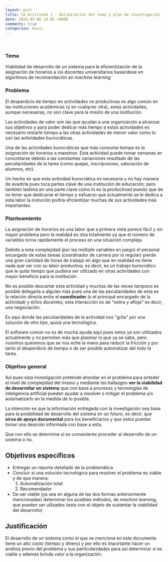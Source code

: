 ```yaml
---
layout: post
title: S4 Actividad 2 - Delimitación del tema y plan de investigación
date: 2019-05-06 14:02 +0000
comments: true
categories: basic
---
```


<br>

### Tema

Viabilidad de desarrollo de un sistema para la eficientización de la asignación de horarios a los docentes universitarios basándose en algoritmos de recomendación en _machine learning_

### Problema

El desperdicio de tiempo en actividades no productivas es algo común en las instituciones académicas (y en cualquier otra), estas actividades, aunque necesarias, no son clave para la misión de una institución.

Las actividades de valor son las que ayudan a una organización a alcanzar sus objetivos y para poder dedicar más tiempo a estas actividades es necesario restarle tiempo a las otras actividades de menor valor como lo son las actividades burocráticas.

Una de las actividades burocráticas que más consume tiempo es la _asignación de horarios_ a maestros. Esta actividad puede tomar semanas en concretarse debido a las constantes variaciones resultado de las peculiaridades de la tarea (como quejas, inscripciones, saturación de alumnos, etc).

Un hecho es que esta actividad burocrática es necesaria y no hay manera de evadirla pues toca partes clave de una institución de educación; pero también lastima en una parte clave como lo es la productivad puesto que de no tener que dedicarse el tiempo y esfuerzo que actualmente se le dedica a esta labor la instución podría eficientizar muchas de sus actividades más importantes.

### Planteamiento

La asignación de horarios es una labor que a primera vista parece fácil y sin mayor problema pero la realidad es otra totalmente ya que el número de variables torna rapidamente el proceso en una situación compleja.

Debido a esta complejidad (por las múltiple variables en juego) el personal encargado de estas tareas (coordinador de carrera por lo regular) pierde una gran cantidad de horas de trabajo en algo que en realidad no tiene nada que ver con su labor productiva, es decir, es un trabajo burocrático que le quita tiempo que pudiera ser utilizado en otras actividades con mayor beneficio para la institución.

No es posible descartar esta actividad y muchas de las veces tampoco es posible delegarla a alguien más pues una de las peculiaridades de esta es la relación directa entre el __coordinador__ (o el principal encargado de la actividad) y el/los docentes; esta interacción es de "estira y afloja" es decir, una negociación.

Es aquí donde las peculiaridades de la actividad nos "grita" por una solución de otro tipo, quizá una tecnológica.

El software común no es de mucha ayuda aquí pues estos ya son utilizados actualmente y no permiten más que plasmar lo que ya se sabe, pero nosotros queremos que se nos eche la mano para reducir la fricción y por tanto el desperdicio de tiempo o de ser posible automatizar del todo la tarea.

### Objetivo general

Así pues esta investigación pretende ahondar en el problema para enteder el nivel de complejidad del mismo y mediante los hallazgos __ver la viabilidad de desarrollar un sistema__ que con base a procesos y tecnologías de inteligencia artificial puedan ayudar a resolver o mitigar el problema y/o automatizarlo en la medida de lo posible.

La intención es que la información entregada con la investigación sea base para la posibilidad de desarrollo del sistema en un futuro, es decir, que __sirva de apoyo documental__ para los beneficiarios y que estos puedan tomar una desición informada con base a esta.

Que con ello se determine si es conveniente proceder al desarrollo de un sistema o no.

## Objetivos específicos

- Entregar un reporte detallado de la problemática 
- Concluir si una solución tecnológica para resolver el problema es viable y de que manera:
    1. Automatización total
    2. Recomendador
- De ser viable (ya sea en alguna de las dos formas anteriormente mencionadas) determinar los posibles métodos, de _machine learning_, que pueden ser uilizados (esto con el objeto de sustentar la viabilidad del desarrollo)

## Justificación

El desarrollo de un sistema como el que se menciona en este documento tiene un alto costo (tiempo y dinero) y por ello es importante hacer un análisis previo del problema y sus particularidades para así determinar si es viable y además brinda valor a la organización.
